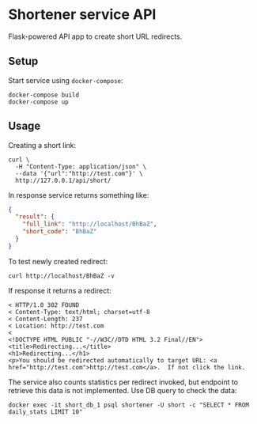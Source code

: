 # Shortener service API

Flask-powered API app to create short URL redirects.

## Setup

Start service using `docker-compose`:

```shell script
docker-compose build
docker-compose up
```

## Usage

Creating a short link:

```shell script
curl \
  -H "Content-Type: application/json" \
  --data '{"url":"http://test.com"}' \
  http://127.0.0.1/api/short/
```

In response service returns something like:

```json
{
  "result": {
    "full_link": "http://localhost/BhBaZ",
    "short_code": "BhBaZ"
  }
}
```

To test newly created redirect:

```shell script
curl http://localhost/BhBaZ -v
```

If response it returns a redirect:

```
< HTTP/1.0 302 FOUND
< Content-Type: text/html; charset=utf-8
< Content-Length: 237
< Location: http://test.com
<
<!DOCTYPE HTML PUBLIC "-//W3C//DTD HTML 3.2 Final//EN">
<title>Redirecting...</title>
<h1>Redirecting...</h1>
<p>You should be redirected automatically to target URL: <a href="http://test.com">http://test.com</a>.  If not click the link.
```

The service also counts statistics per redirect invoked, but endpoint to retrieve this data is not implemented. Use DB query to check the data:

```shell script
docker exec -it short_db_1 psql shortener -U short -c "SELECT * FROM daily_stats LIMIT 10"
```
